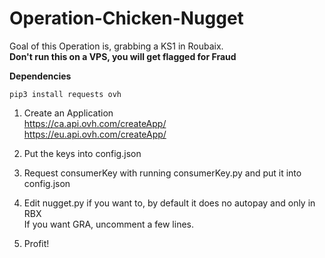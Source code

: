 # Operation-Chicken-Nugget

Goal of this Operation is, grabbing a KS1 in Roubaix.<br />
**Don't run this on a VPS, you will get flagged for Fraud**

**Dependencies**<br />

```
pip3 install requests ovh
```

1. Create an Application<br />
https://ca.api.ovh.com/createApp/<br />
https://eu.api.ovh.com/createApp/<br />

2. Put the keys into config.json<br />

2. Request consumerKey with running consumerKey.py and put it into config.json <br />

3. Edit nugget.py if you want to, by default it does no autopay and only in RBX<br />
If you want GRA, uncomment a few lines.<br />

4. Profit! <br />

